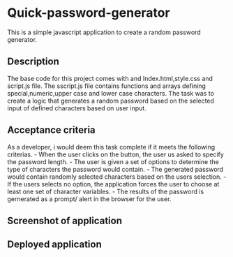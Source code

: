 # Quick-password-generator

This is a simple javascript application to create a random password generator.

## Description

The base code for this project comes with and Index.html,style.css and script.js file. The sscript.js file contains functions and arrays defining special,numeric,upper case and lower case characters. The task was to create a logic that generates a random password based on the selected input of defined characters based on user input.

## Acceptance criteria

As a developer, i would deem this task complete if it meets the following criterias.
    -  When the user clicks on the button, the user us asked to specify the password length.
    -  The user is given a set of options to determine the type of characters the password would contain.
    -  The generated password would contain randomly selected characters based on the users selection.
    -  If the users selects no option, the application forces the user to choose at least one set of character variables.
    -  The results of the password is gernerated as a prompt/ alert in the browser for the user. 

## Screenshot of application


## Deployed application
